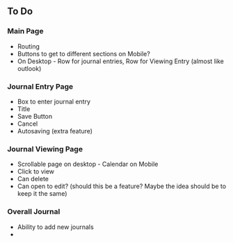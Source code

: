 ## To Do

### Main Page
- Routing
- Buttons to get to different sections on Mobile?
- On Desktop - Row for journal entries, Row for Viewing Entry (almost like outlook)

### Journal Entry Page
- Box to enter journal entry
- Title
- Save Button
- Cancel
- Autosaving (extra feature)

### Journal Viewing Page
- Scrollable page on desktop - Calendar on Mobile
- Click to view
- Can delete
- Can open to edit? (should this be a feature? Maybe the idea should be to keep it the same)

### Overall Journal
- Ability to add new journals
- 